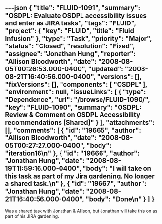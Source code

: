 ---json
{
  "title": "FLUID-1091",
  "summary": "OSDPL: Evaluate OSDPL accessibility issues and enter as JIRA tasks",
  "tags": "FLUID",
  "project": {
    "key": "FLUID",
    "title": "Fluid Infusion"
  },
  "type": "Task",
  "priority": "Major",
  "status": "Closed",
  "resolution": "Fixed",
  "assignee": "Jonathan Hung",
  "reporter": "Allison Bloodworth",
  "date": "2008-08-05T00:26:53.000-0400",
  "updated": "2008-08-21T16:40:56.000-0400",
  "versions": [],
  "fixVersions": [],
  "components": [
    "OSDPL"
  ],
  "environment": null,
  "issueLinks": [
    {
      "type": "Dependence",
      "url": "/browse/FLUID-1090/",
      "key": "FLUID-1090",
      "summary": "OSDPL: Review & Comment on OSDPL Accessibility recommendations [Shared]"
    }
  ],
  "attachments": [],
  "comments": [
    {
      "id": "19665",
      "author": "Allison Bloodworth",
      "date": "2008-08-05T00:27:27.000-0400",
      "body": "iteration16\n"
    },
    {
      "id": "19666",
      "author": "Jonathan Hung",
      "date": "2008-08-19T11:59:16.000-0400",
      "body": "I will take on this task as part of my Jira gardening. No longer a shared task.\n"
    },
    {
      "id": "19667",
      "author": "Jonathan Hung",
      "date": "2008-08-21T16:40:56.000-0400",
      "body": "Done\n"
    }
  ]
}
---
Was a shared task with Jonathan & Allison, but Jonathan will take this on as part of his JIRA gardening.

        